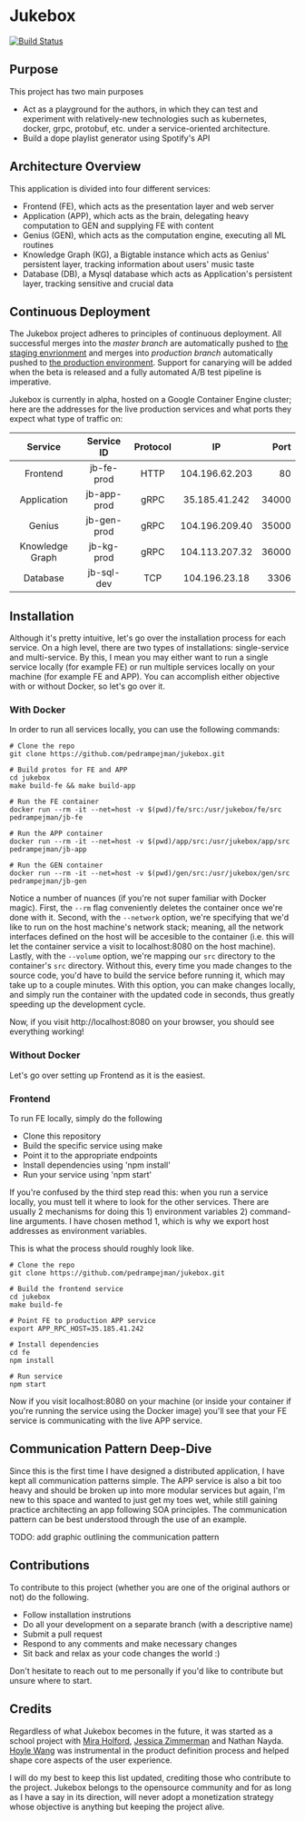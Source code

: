 # Jukebox
[![Build Status](https://travis-ci.org/PedramPejman/jukebox.svg?branch=master)](https://travis-ci.org/PedramPejman/jukebox)

## Purpose

This project has two main purposes

- Act as a playground for the authors, in which they can test and experiment with relatively-new technologies such as kubernetes, docker, grpc, protobuf, etc. under a service-oriented architecture. 
- Build a dope playlist generator using Spotify's API

## Architecture Overview
This application is divided into four different services:

- Frontend (FE), which acts as the presentation layer and web server
- Application (APP), which acts as the brain, delegating heavy computation to GEN and supplying FE with content
- Genius (GEN), which acts as the computation engine, executing all ML routines
- Knowledge Graph (KG), a Bigtable instance which acts as Genius' persistent layer, tracking information about users' music taste
- Database (DB), a Mysql database which acts as Application's persistent layer, tracking sensitive and crucial data


## Continuous Deployment
The Jukebox project adheres to principles of continuous deployment. All successful merges into the *master branch* are automatically pushed to [the staging envrionment](http://staging.jukebox.life) and merges into *production branch* automatically pushed to [the production environment](http://jukebox.life). Support for canarying will be added when the beta is released and a fully automated A/B test pipeline is imperative.

Jukebox is currently in alpha, hosted on a Google Container Engine cluster; here are the addresses for the live production services and what ports they expect what type of traffic on:


| Service         | Service ID           | Protocol | IP              | Port  |
|:---------------:|:--------------------:|:--------:|:---------------:|------:|
| Frontend        | jb-fe-prod           | HTTP     | 104.196.62.203  | 80    |
| Application     | jb-app-prod          | gRPC     | 35.185.41.242   | 34000 |
| Genius          | jb-gen-prod          | gRPC     | 104.196.209.40  | 35000 |
| Knowledge Graph | jb-kg-prod           | gRPC     | 104.113.207.32  | 36000 |
| Database        | jb-sql-dev           | TCP      | 104.196.23.18   | 3306  |

## Installation

Although it's pretty intuitive, let's go over the installation process for each service. On a high level, there are two types of installations: single-service and multi-service. By this, I mean you may either want to run a single service locally (for example FE) or run multiple services locally on your machine (for example FE and APP). You can accomplish either objective with or without Docker, so let's go over it.

### With Docker
In order to run all services locally, you can use the following commands:

```{r, engine='bash', count_lines}
# Clone the repo
git clone https://github.com/pedrampejman/jukebox.git

# Build protos for FE and APP
cd jukebox
make build-fe && make build-app

# Run the FE container
docker run --rm -it --net=host -v $(pwd)/fe/src:/usr/jukebox/fe/src pedrampejman/jb-fe

# Run the APP container
docker run --rm -it --net=host -v $(pwd)/app/src:/usr/jukebox/app/src pedrampejman/jb-app

# Run the GEN container
docker run --rm -it --net=host -v $(pwd)/gen/src:/usr/jukebox/gen/src pedrampejman/jb-gen
``` 

Notice a number of nuances (if you're not super familiar with Docker magic). First, the ```--rm``` flag conveniently deletes the container once we're done with it. Second, with the ``--network`` option, we're specifying that we'd like to run on the host machine's network stack; meaning, all the network interfaces defined on the host will be accesible to the container (i.e. this will let the container service a visit to localhost:8080 on the host machine). Lastly, with the ```--volume``` option, we're mapping our ```src``` directory to the container's ```src``` directory. Without this, every time you made changes to the source code, you'd have to build the service before running it, which may take up to a couple minutes. With this option, you can make changes locally, and simply run the container with the updated code in seconds, thus greatly speeding up the development cycle.

Now, if you visit http://localhost:8080 on your browser, you should see everything working!

### Without Docker
Let's go over setting up Frontend as it is the easiest.

### Frontend

To run FE locally, simply do the following

- Clone this repository
- Build the specific service using make
- Point it to the appropriate endpoints
- Install dependencies using 'npm install'
- Run your service using 'npm start'

If you're confused by the third step read this: when you run a service locally, you must tell it where to look for the other services. There are usually 2 mechanisms for doing this 1) environment variables 2) command-line arguments. I have chosen method 1, which is why we export host addresses as environment variables.

This is what the process should roughly look like.

```{r, engine='bash', count_lines}
# Clone the repo
git clone https://github.com/pedrampejman/jukebox.git

# Build the frontend service
cd jukebox
make build-fe

# Point FE to production APP service
export APP_RPC_HOST=35.185.41.242

# Install dependencies
cd fe
npm install

# Run service 
npm start
``` 

Now if you visit localhost:8080 on your machine (or inside your container if you're running the service using the Docker image) you'll see that your FE service is communicating with the live APP service. 

## Communication Pattern Deep-Dive
Since this is the first time I have designed a distributed application, I have kept all communication patterns simple. The APP service is also a bit too heavy and should be broken up into more modular services but again, I'm new to this space and wanted to just get my toes wet, while still gaining practice architecting an app following SOA principles. The communication pattern can be best understood through the use of an example. 

TODO: add graphic outlining the communication pattern

## Contributions
To contribute to this project (whether you are one of the original authors or not) do the following.
- Follow installation instrutions
- Do all your development on a separate branch (with a descriptive name)
- Submit a pull request
- Respond to any comments and make necessary changes
- Sit back and relax as your code changes the world :)

Don't hesitate to reach out to me personally if you'd like to contribute but unsure where to start.

## Credits
Regardless of what Jukebox becomes in the future, it was started as a school project with [Mira Holford](https://www.linkedin.com/in/miraholford/), [Jessica Zimmerman](https://www.linkedin.com/in/jessica-zimmerman-3342b4a2/) and Nathan Nayda. [Hoyle Wang](https://www.linkedin.com/in/hoylewang/) was instrumental in the product definition process and helped shape core aspects of the user experience. 

I will do my best to keep this list updated, crediting those who contribute to the project. Jukebox belongs to the opensource community and for as long as I have a say in its direction, will never adopt a monetization strategy whose objective is anything but keeping the project alive.
